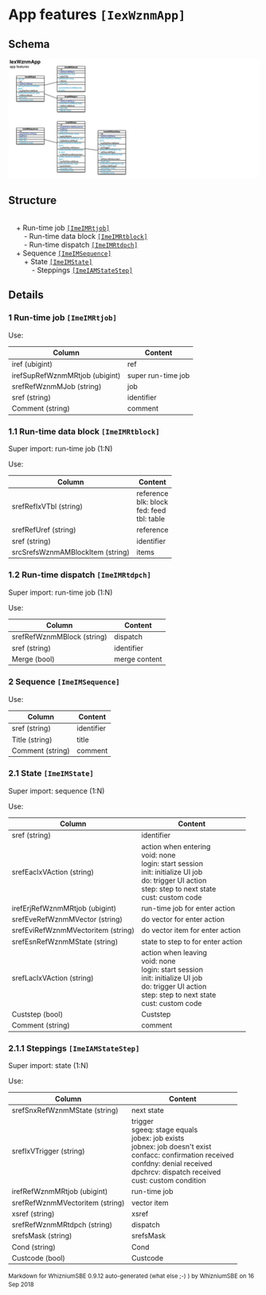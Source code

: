 App features ``[IexWznmApp]``
===

Schema
---

![Figure 1: App features schema - table columns in light blue are part of the input file, table columns in dark blue are inferred](./IexWznmApp.jpg)

Structure
---

[//]: # (IP structure - BEGIN)

<br>&nbsp;&nbsp;&nbsp;&nbsp;\+ Run-time job [``[ImeIMRtjob]``](#1-run-time-job)
<br>&nbsp;&nbsp;&nbsp;&nbsp;&nbsp;&nbsp;&nbsp;&nbsp;\- Run-time data block [``[ImeIMRtblock]``](#11-run-time-data-block)
<br>&nbsp;&nbsp;&nbsp;&nbsp;&nbsp;&nbsp;&nbsp;&nbsp;\- Run-time dispatch [``[ImeIMRtdpch]``](#12-run-time-dispatch)
<br>&nbsp;&nbsp;&nbsp;&nbsp;\+ Sequence [``[ImeIMSequence]``](#2-sequence)
<br>&nbsp;&nbsp;&nbsp;&nbsp;&nbsp;&nbsp;&nbsp;&nbsp;\+ State [``[ImeIMState]``](#21-state)
<br>&nbsp;&nbsp;&nbsp;&nbsp;&nbsp;&nbsp;&nbsp;&nbsp;&nbsp;&nbsp;&nbsp;&nbsp;\- Steppings [``[ImeIAMStateStep]``](#211-steppings)

[//]: # (IP structure - END)

Details
---

### 1 Run-time job ``[ImeIMRtjob]``

[//]: # (IP ImeIMRtjob.superUse - BEGIN)

Use:

[//]: # (IP ImeIMRtjob.superUse - END)

[//]: # (IP ImeIMRtjob.columns - BEGIN)

Column|Content|
-|-|
iref (ubigint)|ref|
irefSupRefWznmMRtjob (ubigint)|super run-time job|
srefRefWznmMJob (string)|job|
sref (string)|identifier|
Comment (string)|comment|

[//]: # (IP ImeIMRtjob.columns - END)

### 1.1 Run-time data block ``[ImeIMRtblock]``

[//]: # (IP ImeIMRtblock.superUse - BEGIN)

Super import: run-time job (1:N)

Use:

[//]: # (IP ImeIMRtblock.superUse - END)

[//]: # (IP ImeIMRtblock.columns - BEGIN)

Column|Content|
-|-|
srefRefIxVTbl (string)|reference<br>blk: block<br>fed: feed<br>tbl: table|
srefRefUref (string)|reference|
sref (string)|identifier|
srcSrefsWznmAMBlockItem (string)|items|

[//]: # (IP ImeIMRtblock.columns - END)

### 1.2 Run-time dispatch ``[ImeIMRtdpch]``

[//]: # (IP ImeIMRtdpch.superUse - BEGIN)

Super import: run-time job (1:N)

Use:

[//]: # (IP ImeIMRtdpch.superUse - END)

[//]: # (IP ImeIMRtdpch.columns - BEGIN)

Column|Content|
-|-|
srefRefWznmMBlock (string)|dispatch|
sref (string)|identifier|
Merge (bool)|merge content|

[//]: # (IP ImeIMRtdpch.columns - END)

### 2 Sequence ``[ImeIMSequence]``

[//]: # (IP ImeIMSequence.superUse - BEGIN)

Use:

[//]: # (IP ImeIMSequence.superUse - END)

[//]: # (IP ImeIMSequence.columns - BEGIN)

Column|Content|
-|-|
sref (string)|identifier|
Title (string)|title|
Comment (string)|comment|

[//]: # (IP ImeIMSequence.columns - END)

### 2.1 State ``[ImeIMState]``

[//]: # (IP ImeIMState.superUse - BEGIN)

Super import: sequence (1:N)

Use:

[//]: # (IP ImeIMState.superUse - END)

[//]: # (IP ImeIMState.columns - BEGIN)

Column|Content|
-|-|
sref (string)|identifier|
srefEacIxVAction (string)|action when entering<br>void: none<br>login: start session<br>init: initialize UI job<br>do: trigger UI action<br>step: step to next state<br>cust: custom code|
irefErjRefWznmMRtjob (ubigint)|run-time job for enter action|
srefEveRefWznmMVector (string)|do vector for enter action|
srefEviRefWznmMVectoritem (string)|do vector item for enter action|
srefEsnRefWznmMState (string)|state to step to for enter action|
srefLacIxVAction (string)|action when leaving<br>void: none<br>login: start session<br>init: initialize UI job<br>do: trigger UI action<br>step: step to next state<br>cust: custom code|
Custstep (bool)|Custstep|
Comment (string)|comment|

[//]: # (IP ImeIMState.columns - END)

### 2.1.1 Steppings ``[ImeIAMStateStep]``

[//]: # (IP ImeIAMStateStep.superUse - BEGIN)

Super import: state (1:N)

Use:

[//]: # (IP ImeIAMStateStep.superUse - END)

[//]: # (IP ImeIAMStateStep.columns - BEGIN)

Column|Content|
-|-|
srefSnxRefWznmMState (string)|next state|
srefIxVTrigger (string)|trigger<br>sgeeq: stage equals<br>jobex: job exists<br>jobnex: job doesn't exist<br>confacc: confirmation received<br>confdny: denial received<br>dpchrcv: dispatch received<br>cust: custom condition|
irefRefWznmMRtjob (ubigint)|run-time job|
srefRefWznmMVectoritem (string)|vector item|
xsref (string)|xsref|
srefRefWznmMRtdpch (string)|dispatch|
srefsMask (string)|srefsMask|
Cond (string)|Cond|
Custcode (bool)|Custcode|

[//]: # (IP ImeIAMStateStep.columns - END)

<small>Markdown for WhizniumSBE 0.9.12 auto-generated (what else ;-) ) by WhizniumSBE on 16 Sep 2018</small>
